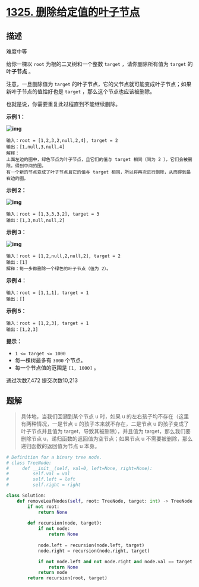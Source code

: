# [1325. 删除给定值的叶子节点](https://leetcode-cn.com/problems/delete-leaves-with-a-given-value/)

## 描述

难度中等

给你一棵以 `root` 为根的二叉树和一个整数 `target` ，请你删除所有值为 `target` 的 **叶子节点** 。

注意，一旦删除值为 `target` 的叶子节点，它的父节点就可能变成叶子节点；如果新叶子节点的值恰好也是 `target` ，那么这个节点也应该被删除。

也就是说，你需要重复此过程直到不能继续删除。

 

**示例 1：**

**![img](https://assets.leetcode-cn.com/aliyun-lc-upload/uploads/2020/01/16/sample_1_1684.png)**

```
输入：root = [1,2,3,2,null,2,4], target = 2
输出：[1,null,3,null,4]
解释：
上面左边的图中，绿色节点为叶子节点，且它们的值与 target 相同（同为 2 ），它们会被删除，得到中间的图。
有一个新的节点变成了叶子节点且它的值与 target 相同，所以将再次进行删除，从而得到最右边的图。
```

**示例 2：**

**![img](https://assets.leetcode-cn.com/aliyun-lc-upload/uploads/2020/01/16/sample_2_1684.png)**

```
输入：root = [1,3,3,3,2], target = 3
输出：[1,3,null,null,2]
```

**示例 3：**

**![img](https://assets.leetcode-cn.com/aliyun-lc-upload/uploads/2020/01/16/sample_3_1684.png)**

```
输入：root = [1,2,null,2,null,2], target = 2
输出：[1]
解释：每一步都删除一个绿色的叶子节点（值为 2）。
```

**示例 4：**

```
输入：root = [1,1,1], target = 1
输出：[]
```

**示例 5：**

```
输入：root = [1,2,3], target = 1
输出：[1,2,3]
```

 

**提示：**

- `1 <= target <= 1000`
- 每一棵树最多有 `3000` 个节点。
- 每一个节点值的范围是 `[1, 1000]` 。

通过次数7,472 提交次数10,213



## 题解

> 具体地，当我们回溯到某个节点 u 时，如果 u 的左右孩子均不存在（这里有两种情况，一是节点 u 的孩子本来就不存在，二是节点 u 的孩子变成了叶子节点并且值为 target，导致其被删除），并且值为 target，那么我们要删除节点 u，递归函数的返回值为空节点；如果节点 u 不需要被删除，那么递归函数的返回值为节点 u 本身。

```python
# Definition for a binary tree node.
# class TreeNode:
#     def __init__(self, val=0, left=None, right=None):
#         self.val = val
#         self.left = left
#         self.right = right

class Solution:
    def removeLeafNodes(self, root: TreeNode, target: int) -> TreeNode:
        if not root:
            return None
        
        def recursion(node, target):
            if not node:
                return None
            
            node.left = recursion(node.left, target)
            node.right = recursion(node.right, target)

            if not node.left and not node.right and node.val == target:
                return None
            return node
        return recursion(root, target)
```

